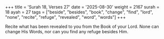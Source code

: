 +++
title = 'Surah 18, Verses 27'
date = '2025-08-30'
weight = 2167
surah = 18
ayah = 27
tags = ["beside", "besides", "book", "change", "find", "lord", "none", "recite", "refuge", "revealed", "word", "words"]
+++

Recite what has been revealed to you from the Book of your Lord. None can change His Words, nor can you find any refuge besides Him.
